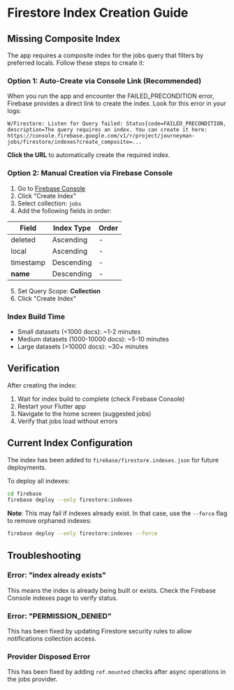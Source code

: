 # Firestore Index Creation Guide

## Missing Composite Index

The app requires a composite index for the jobs query that filters by preferred locals. Follow these steps to create it:

### Option 1: Auto-Create via Console Link (Recommended)

When you run the app and encounter the FAILED_PRECONDITION error, Firebase provides a direct link to create the index. Look for this error in your logs:

```
W/Firestore: Listen for Query failed: Status{code=FAILED_PRECONDITION,
description=The query requires an index. You can create it here: https://console.firebase.google.com/v1/r/project/journeyman-jobs/firestore/indexes?create_composite=...
```

**Click the URL** to automatically create the required index.

### Option 2: Manual Creation via Firebase Console

1. Go to [Firebase Console](https://console.firebase.google.com/project/journeyman-jobs/firestore/indexes)
2. Click "Create Index"
3. Select collection: `jobs`
4. Add the following fields in order:

| Field | Index Type | Order |
|-------|-----------|-------|
| deleted | Ascending | - |
| local | Ascending | - |
| timestamp | Descending | - |
| __name__ | Descending | - |

5. Set Query Scope: **Collection**
6. Click "Create Index"

### Index Build Time

- Small datasets (<1000 docs): ~1-2 minutes
- Medium datasets (1000-10000 docs): ~5-10 minutes
- Large datasets (>10000 docs): ~30+ minutes

## Verification

After creating the index:

1. Wait for index build to complete (check Firebase Console)
2. Restart your Flutter app
3. Navigate to the home screen (suggested jobs)
4. Verify that jobs load without errors

## Current Index Configuration

The index has been added to `firebase/firestore.indexes.json` for future deployments.

To deploy all indexes:

```bash
cd firebase
firebase deploy --only firestore:indexes
```

**Note**: This may fail if indexes already exist. In that case, use the `--force` flag to remove orphaned indexes:

```bash
firebase deploy --only firestore:indexes --force
```

## Troubleshooting

### Error: "index already exists"

This means the index is already being built or exists. Check the Firebase Console indexes page to verify status.

### Error: "PERMISSION_DENIED"

This has been fixed by updating Firestore security rules to allow notifications collection access.

### Provider Disposed Error

This has been fixed by adding `ref.mounted` checks after async operations in the jobs provider.
